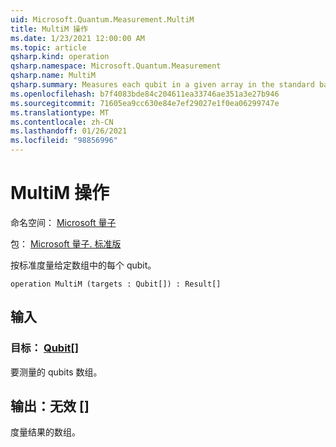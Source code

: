 ```yaml
---
uid: Microsoft.Quantum.Measurement.MultiM
title: MultiM 操作
ms.date: 1/23/2021 12:00:00 AM
ms.topic: article
qsharp.kind: operation
qsharp.namespace: Microsoft.Quantum.Measurement
qsharp.name: MultiM
qsharp.summary: Measures each qubit in a given array in the standard basis.
ms.openlocfilehash: b7f4083bde84c204611ea33746ae351a3e27b946
ms.sourcegitcommit: 71605ea9cc630e84e7ef29027e1f0ea06299747e
ms.translationtype: MT
ms.contentlocale: zh-CN
ms.lasthandoff: 01/26/2021
ms.locfileid: "98856996"
---
```

# <a name="multim-operation"></a>MultiM 操作

命名空间： [Microsoft 量子](xref:Microsoft.Quantum.Measurement)

包： [Microsoft 量子. 标准版](https://nuget.org/packages/Microsoft.Quantum.Standard)


按标准度量给定数组中的每个 qubit。

```qsharp
operation MultiM (targets : Qubit[]) : Result[]
```


## <a name="input"></a>输入

### <a name="targets--qubit"></a>目标： [Qubit](xref:microsoft.quantum.lang-ref.qubit)[]

要测量的 qubits 数组。



## <a name="output--__invalidresult__"></a>输出：__无效 <Result>__[]

度量结果的数组。